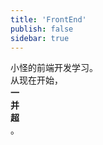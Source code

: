 ```yaml
---
title: 'FrontEnd'
publish: false
sidebar: true
---
```


小怪的前端开发学习。<br/>
从现在开始，<br/>**一**<br/>**并**<br/>**超**<br/>。